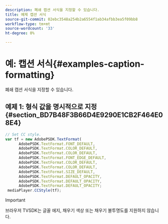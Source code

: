 ```yaml
---
description: 폐쇄 캡션 서식을 지정할 수 있습니다.
title: 예제 캡션 서식
source-git-commit: 02ebc3548a254b2a6554f1ab34afbb3ea5f09bb8
workflow-type: tm+mt
source-wordcount: '33'
ht-degree: 0%

---
```


# 예: 캡션 서식{#examples-caption-formatting}

폐쇄 캡션 서식을 지정할 수 있습니다.

## 예제 1: 형식 값을 명시적으로 지정 {#section_BD7B48F3B66D4E9290E1CB2F464E08E4}

```js
// Set CC style. 
var tf = new AdobePSDK.TextFormat( 
      AdobePSDK.TextFormat.FONT_DEFAULT, 
      AdobePSDK.TextFormat.COLOR_DEFAULT, 
      AdobePSDK.TextFormat.COLOR_DEFAULT, 
      AdobePSDK.TextFormat.FONT_EDGE_DEFAULT, 
      AdobePSDK.TextFormat.COLOR_DEFAULT, 
      AdobePSDK.TextFormat.COLOR_DEFAULT, 
      AdobePSDK.TextFormat.SIZE_DEFAULT, 
      AdobePSDK.TextFormat.DEFAULT_OPACITY, 
      AdobePSDK.TextFormat.DEFAULT_OPACITY, 
      AdobePSDK.TextFormat.DEFAULT_OPACITY; 
 mediaPlayer.CCStyle(tf);
```

>[!IMPORTANT]
>
>브라우저 TVSDK는 글꼴 에지, 채우기 색상 또는 채우기 불투명도를 지원하지 않습니다.
